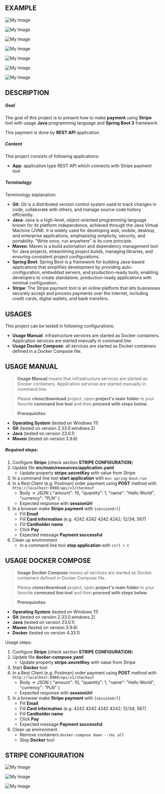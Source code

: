 EXAMPLE
-------

![My Image](readme-images/image-01.png)

![My Image](readme-images/image-02.png)

![My Image](readme-images/image-03.png)

![My Image](readme-images/image-04.png)

![My Image](readme-images/image-05.png)

![My Image](readme-images/image-06.png)

![My Image](readme-images/image-07.png)


DESCRIPTION
-----------

##### Goal
The goal of this project is to present how to make **payment** using **Stripe** tool with usage **Java** 
programming language and **Spring Boot 3** framework.

This payment is done by **REST API** application.


##### Content
This project consists of following applications:
* **App**: application type REST API which connects with Stripe payment tool

##### Terminology
Terminology explanation:
* **Git**: Git is a distributed version control system used to track changes in code, collaborate with others, and manage source code history efficiently.
* **Java**: Java is a high-level, object-oriented programming language known for its platform independence, achieved through the Java Virtual Machine (JVM). It is widely used for developing web, mobile, desktop, and enterprise applications, emphasizing simplicity, security, and portability. "Write once, run anywhere" is its core principle.
* **Maven**: Maven is a build automation and dependency management tool for Java projects, streamlining project builds, managing libraries, and ensuring consistent project configurations.
* **Spring Boot**: Spring Boot is a framework for building Java-based applications that simplifies development by providing auto-configuration, embedded servers, and production-ready tools, enabling developers to create standalone, production-ready applications with minimal configuration.
* **Stripe**: The Stripe payment tool is an online platform that lets businesses securely accept and process payments over the internet, including credit cards, digital wallets, and bank transfers.

USAGES
------

This project can be tested in following configurations:
* **Usage Manual**: infrastructure services are started as Docker containers. Application services are started manually in command line
* **Usage Docker Compose**: all services are started as Docker containers defined in a Docker Compose file.


USAGE MANUAL
------------

> **Usage Manual** means that infrastructure services are started as Docker containers. Application services are started manually in command line.

> Please **clone/download** project, open **project's main folder** in your favorite **command line tool** and then **proceed with steps below**.

> **Prerequisites**:
* **Operating System** (tested on Windows 11)
* **Git** (tested on version 2.33.0.windows.2)
* **Java** (tested on version 23.0.1)
* **Maven** (tested on version 3.9.6)

##### Required steps:
1. Configure **Stripe** (check section **STRIPE CONFIGURATION**)
1. Update file **src/main/resources/application.yaml**
    * Update property **stripe.secretKey** with value from Stripe
1. In a command line tool **start application** with `mvn spring-boot:run`
1. In a Rest Client (e.g. Postman) order payment using **POST** method with `http://localhost:8080/api/v1/checkout`
    * Body -> JSON 
    {
      "amount": 10,
      "quantity": 1,
      "name": "Hello World",
      "currency": "PLN"
    }
    * Expected response with **sessionUrl** 
1. In a browser make **Stripe payment** with `{sessionUrl}`
    * Fill **Email**
    * Fill **Card information** (e.g. 4242 4242 4242 4242; 12/34; 567)
    * Fill **Cardholder name**
    * Click **Pay**
    * Expected message **Payment successful**
1. Clean up environment
    * In a command line tool **stop application** with `ctrl + C`


USAGE DOCKER COMPOSE
--------------------

> **Usage Docker Compose** means all services are started as Docker containers defined in Docker Compose file.

> Please **clone/download** project, open **project's main folder** in your favorite **command line tool** and then **proceed with steps below**.

> **Prerequisites**:
* **Operating System** (tested on Windows 11)
* **Git** (tested on version 2.33.0.windows.2)
* **Java** (tested on version 23.0.1)
* **Maven** (tested on version 3.9.6)
* **Docker** (tested on version 4.33.1)

Usage steps:
1. Configure **Stripe** (check section **STRIPE CONFIGURATION**)
1. Update file **docker-compose.yaml**
    * Update property **stripe.secretKey** with value from Stripe
1. Start **Docker** tool
1. In a Rest Client (e.g. Postman) order payment using **POST** method with `http://localhost:8080/api/v1/checkout`
    * Body -> JSON
      {
      "amount": 10,
      "quantity": 1,
      "name": "Hello World",
      "currency": "PLN"
      }
    * Expected response with **sessionUrl**
1. In a browser make **Stripe payment** with `{sessionUrl}`
    * Fill **Email**
    * Fill **Card information** (e.g. 4242 4242 4242 4242; 12/34; 567)
    * Fill **Cardholder name**
    * Click **Pay**
    * Expected message **Payment successful**
1. Clean up environment
    * Remove containers `docker-compose down --rmi all`
    * Stop **Docker** tool


STRIPE CONFIGURATION
--------------------

![My Image](readme-images/stripe-01.png)

![My Image](readme-images/stripe-02.png)

![My Image](readme-images/stripe-03.png)